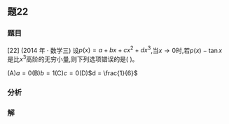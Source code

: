 ## 题22
### 题目
[22] (2014 年 · 数学三) 设$p( x)  = a + {bx} + c{x}^{2} + d{x}^{3}$,当$x \rightarrow  0$时,若$p( x)  - \tan x$是比${x}^{3}$高阶的无穷小量,则下列选项错误的是(   )。

(A)$a = 0$(B)$b = 1$(C)$c = 0$(D)$d = \frac{1}{6}$
### 分析

### 解